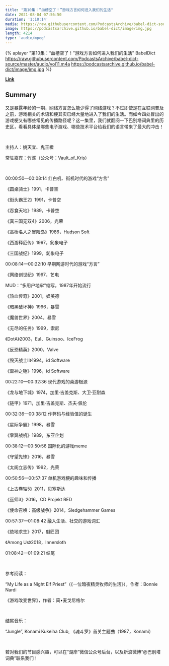 ```yaml
---
title: "第10集：“血槽空了！”游戏方言如何进入我们的生活"
date: 2021-08-04 07:56:50
duration: '1:10:14'
media: https://raw.githubusercontent.com/PodcastsArchive/babel-dict-source/master/audio/vol11.m4a
image: https://podcastsarchive.github.io/babel-dict/image/img.jpg
length: 4214
type: 'audio/mpeg'
---
```


{% aplayer "第10集：“血槽空了！”游戏方言如何进入我们的生活" BabelDict  https://raw.githubusercontent.com/PodcastsArchive/babel-dict-source/master/audio/vol11.m4a https://podcastsarchive.github.io/babel-dict/image/img.jpg %}

**[Link](https://www.xiaoyuzhoufm.com/episode/610a49fd863fc3bcda21167d)**

## Summary
<p>又是暴露年龄的一期，网络方言怎么能少得了网络游戏？不过即使是在互联网普及之前，游戏相关的术语和梗其实已经大量地进入了我们的生活。而如今四处冒出的游戏梗又有哪些常见的传播路径呢？这一集里，我们就翻阅一下巴别塔词典里的历史区，看看具体是哪些电子游戏、哪些技术平台给我们的语言带来了最大的冲击！</p><p><br /></p><p>主持人：姚天宜、鬼王橙</p><p>常驻嘉宾：竹溪（公众号：Vault_of_Kris）</p><p><br /></p><p>00:00:50—00:08:14 红白机、街机时代的游戏“方言”</p><p>《圆桌骑士》1991，卡普空</p><p>《街头霸王2》1991，卡普空</p><p>《吞食天地》1989，卡普空</p><p>《真三国无双4》2006，光荣</p><p>《高桥名人之冒险岛》1986，Hudson Soft</p><p>《西游释厄传》1997，鈊象电子</p><p>《三国战纪》1999，鈊象电子</p><p>00:08:14—00:22:10 早期网游时代的游戏“方言”</p><p>《网络创世纪》1997，艺电</p><p>MUD：“多用户地牢”缩写，1987年开始流行</p><p>《热血传奇》2001，娱美德</p><p>《暗黑破坏神》1996，暴雪</p><p>《魔兽世界》2004，暴雪</p><p>《无尽的任务》1999，索尼</p><p>《DotA》2003，Eul、Guinsoo、IceFrog</p><p>《反恐精英》2000，Valve</p><p>《毁灭战士II》1994，id Software</p><p>《雷神之锤》1996，id Software</p><p>00:22:10—00:32:36 现代游戏的桌游根源</p><p>《龙与地下城》1974，加里·吉盖克斯、大卫·亚耐森</p><p>《链甲》1971，加里·吉盖克斯、杰夫·佩伦</p><p>00:32:36—00:38:12 作弊码与经验值的诞生</p><p>《星际争霸》1998，暴雪</p><p>《零翼战机》1989，东亚企划</p><p>00:38:12—00:50:56 国际化的游戏meme</p><p>《守望先锋》2016，暴雪</p><p>《太阁立志传》1992，光荣</p><p>00:50:56—00:57:37 单机游戏梗的趣味和传播</p><p>《上古卷轴5》2011，贝塞斯达</p><p>《巫师3》2016，CD Projekt RED</p><p>《使命召唤：高级战争》2014，Sledgehammer Games</p><p>00:57:37—01:08:42 融入生活、社交的游戏词汇</p><p>《绝地求生》2017，魁匠团</p><p>《Among Us》2018，Innersloth</p><p>01:08:42—01:09:21 结尾</p><p><br /></p><p>参考阅读：</p><p>“My Life as a Night Elf Priest”（《一位暗夜精灵牧师的生活》），作者：Bonnie Nardi</p><p>《游戏改变世界》，作者：简•麦戈尼格尔</p><p><br /></p><p>结尾音乐：</p><p>“Jungle”, Konami Kukeiha Club, 《魂斗罗》首关主题曲（1987，Konami）</p><p><br /></p><p>若对我们的节目感兴趣，可以在“湖岸”微信公众号后台，以及新浪微博“@巴别塔词典”联系我们！</p>
    